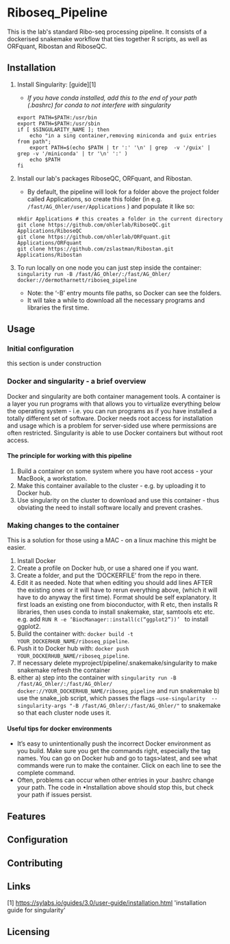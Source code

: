 # Riboseq_Pipeline

This is the lab's standard Ribo-seq processing pipeline. It consists of a dockerised snakemake workflow that ties together R scripts, as well as ORFquant, Ribostan and RiboseQC.


## Installation

1. Install Singularity: [guide][1] 
    - *If you have conda installed, add this to the end of your path (.bashrc) for conda to not interfere with singularity*
    ```
    export PATH=$PATH:/usr/bin
    export PATH=$PATH:/usr/sbin
    if [ $SINGULARITY_NAME ]; then
        echo "in a sing container,removing miniconda and guix entries from path";
        export PATH=$(echo $PATH | tr ':' '\n' | grep  -v '/guix' | grep -v '/miniconda' | tr '\n' ':' )
        echo $PATH
    fi
    ```

2. Install our lab's packages RiboseQC, ORFquant, and Ribostan. 
    - By default, the pipeline will look for a folder above the project folder called Applications, so create this folder (in e.g. `/fast/AG_Ohler/user/Applications` ) and populate it like so:  
    ```
    mkdir Applications # this creates a folder in the current directory
    git clone https://github.com/ohlerlab/RiboseQC.git Applications/RiboseQC
    git clone https://github.com/ohlerlab/ORFquant.git Applications/ORFquant
    git clone https://github.com/zslastman/Ribostan.git Applications/Ribostan
    ```

3. To run locally on one node you can just step inside the container:
    `singularity run -B /fast/AG_Ohler/:/fast/AG_Ohler/ docker://dermotharnett/riboseq_pipeline`
    - Note: the ‘-B’ entry mounts file paths, so Docker can see the folders.
    - It will take a while to download all the necessary programs and libraries the first time.


## Usage

### Initial configuration

this section is under construction


### Docker and singularity - a brief overview

Docker and singularity are both container management tools. A container is a layer you run programs with that allows you to virtualize everything below the operating system - i.e. you can run programs as if you have installed a totally different set of software. Docker needs root access for installation and usage which is a problem for server-sided use where permissions are often restricted. Singularity is able to use Docker containers but without root access.

#### The principle for working with this pipeline

1. Build a container on some system where you have root access - your MacBook, a workstation.
2. Make this container available to the cluster - e.g. by uploading it to Docker hub. 
3. Use singularity on the cluster to download and use this container - thus obviating the need to install software locally and prevent crashes.


### Making changes to the container

This is a solution for those using a MAC - on a linux machine this might be easier.
1. Install Docker
2. Create a profile on Docker hub, or use a shared one if you want.
3. Create a folder, and put the ‘DOCKERFILE’ from the repo in there.
4. Edit it as needed. Note that when editing you should add lines AFTER the existing ones or it will have to rerun everything above, (which it will have to do anyway the first time). Format should be self explanatory. It first loads an existing one from bioconductor, with R etc, then installs R libraries, then uses conda to install snakemake, star, samtools etc etc.
    e.g. add ```RUN R -e ‘BiocManager::install(c(“ggplot2”))’ ``` to install ggplot2.
5. Build the container with: `docker build -t YOUR_DOCKERHUB_NAME/riboseq_pipeline`.
6. Push it to Docker hub with: `docker push YOUR_DOCKERHUB_NAME/riboseq_pipeline`.
7. If necessary delete myproject/pipeline/.snakemake/singularity to make snakemake refresh the container
8. either 
    a) step into the container with `singularity run -B /fast/AG_Ohler/:/fast/AG_Ohler/ docker://YOUR_DOCKERHUB_NAME/riboseq_pipeline` and run snakemake
    b) use the snake_job script, which passes the flags `—use-singularity  --singularity-args "-B /fast/AG_Ohler/:/fast/AG_Ohler/"` to snakemake so that each cluster node uses it.

#### Useful tips for docker environments

- It’s easy to unintentionally push the incorrect Docker environment as you build. Make sure you get the commands right, especially the tag names. You can go on Docker hub and go to tags>latest, and see what commands were run to make the container. Click on each line to see the complete command.
- Often, problems can occur when other entries in your .bashrc change your path. The code in •Installation above should stop this, but check your path if issues persist.


## Features


## Configuration


## Contributing


## Links

[1] https://sylabs.io/guides/3.0/user-guide/installation.html 'installation guide for singularity'


## Licensing